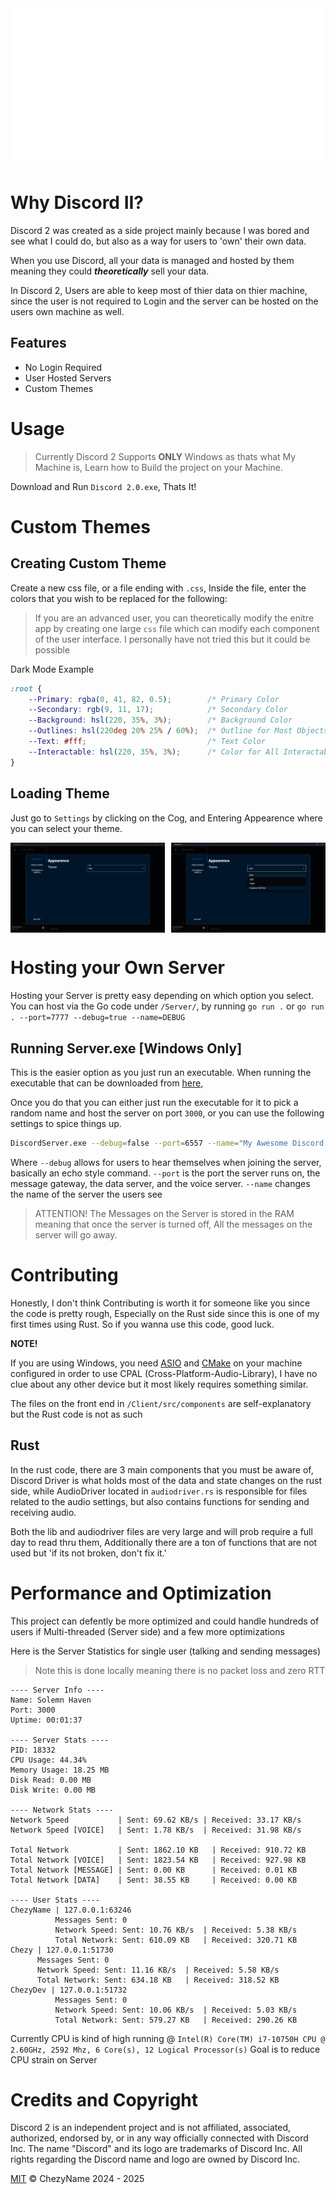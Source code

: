 <img src="./Images/DiscordBanner_White_1280x640.png">

<!---
<div align="center">
    <h1 style="font-size: 4em"> Discord II </h1>
    Custom Discord with User Hosted Severs
</div>
-->

# Why Discord II?
Discord 2 was created as a side project mainly because I was bored and see what I could do, but also as a way for users to 'own' their own data.

When you use Discord, all your data is managed and hosted by them meaning they could ***theoretically*** sell your data.


In Discord 2, Users are able to keep most of thier data on thier machine, since the user is not required to Login and the server can be hosted on the users own machine as well.

## Features
- No Login Required
- User Hosted Servers
- Custom Themes


# Usage
> Currently Discord 2 Supports **ONLY** Windows as thats what My Machine is, Learn how to Build the project on your Machine.

Download and Run `Discord 2.0.exe`, Thats It!

# Custom Themes
## Creating Custom Theme
Create a new css file, or a file ending with `.css`, Inside the file,
enter the colors that you wish to be replaced for the following:

> If you are an advanced user, you can theoretically modify the enitre app by creating one large `css` file
> which can modify each component of the user interface. I personally have not tried this but it could be possible

Dark Mode Example
``` css
:root {
    --Primary: rgba(0, 41, 82, 0.5);        /* Primary Color                */
    --Secondary: rgb(9, 11, 17);            /* Secondary Color              */
    --Background: hsl(220, 35%, 3%);        /* Background Color             */
    --Outlines: hsl(220deg 20% 25% / 60%);  /* Outline for Most Objects     */
    --Text: #fff;                           /* Text Color                   */
    --Interactable: hsl(220, 35%, 3%);      /* Color for All Interactables  */
}
```

## Loading Theme
Just go to `Settings` by clicking on the Cog, and Entering Appearence where you can select your theme.
<div style="display: flex; flex-direction: row;">
    <img src="./Images/Settings_Theme.png" style="width: 49%;">
    <img src="./Images/Settings_Theme_Selection.png" style="width: 49%; margin-left: auto;">
</div>


# Hosting your Own Server
Hosting your Server is pretty easy depending on which option you select.
You can host via the Go code under `/Server/`, by running `go run .` or `go run . --port=7777 --debug=true --name=DEBUG`

## Running Server.exe [Windows Only]
This is the easier option as you just run an executable. When running the executable 
that can be downloaded from [here](https://github.com/ChezyName/Discord-2.0/releases/latest),

Once you do that you can either just run the executable for it to pick a random name and host the server on port `3000`,
or you can use the following settings to spice things up.


``` bash
DiscordServer.exe --debug=false --port=6557 --name="My Awesome Discord 2.0 Server"
```

Where
`--debug` allows for users to hear themselves when joining the server, basically an echo style command.
`--port`  is the port the server runs on, the message gateway, the data server, and the voice server.
`--name`  changes the name of the server the users see

> ATTENTION! The Messages on the Server is stored in the RAM meaning that once the server is turned off, All the messages on the server will go away.

# Contributing
Honestly, I don't think Contributing is worth it for someone like you since the code is pretty rough, Especially on the Rust
side since this is one of my first times using Rust. So if you wanna use this code, good luck.

**NOTE!**

If you are using Windows, you need [ASIO](https://think-async.com/Asio/) and [CMake](https://cmake.org/download/) on your machine configured in order to use CPAL (Cross-Platform-Audio-Library),
I have no clue about any other device but it most likely requires something similar.

The files on the front end in `/Client/src/components` are self-explanatory but the Rust code is not as such

## Rust
In the rust code, there are 3 main components that you must be aware of, Discord Driver is what holds most of the data
and state changes on the rust side, while AudioDriver located in `audiodriver.rs` is responsible for files related to the
audio settings, but also contains functions for sending and receiving audio.

Both the lib and audiodriver files are very large and will prob require a full day to read thru them,
Additionally there are a ton of functions that are not used but 'if its not broken, don't fix it.'

# Performance and Optimization
This project can defently be more optimized and could handle hundreds of users if Multi-threaded (Server side) and a few more optimizations

Here is the Server Statistics for single user (talking and sending messages)
> Note this is done locally meaning there is no packet loss and zero RTT
```
---- Server Info ----
Name: Solemn Haven
Port: 3000
Uptime: 00:01:37

---- Server Stats ----
PID: 18332
CPU Usage: 44.34%
Memory Usage: 18.25 MB
Disk Read: 0.00 MB
Disk Write: 0.00 MB

---- Network Stats ----
Network Speed           | Sent: 69.62 KB/s | Received: 33.17 KB/s
Network Speed [VOICE]   | Sent: 1.78 KB/s  | Received: 31.98 KB/s

Total Network           | Sent: 1862.10 KB   | Received: 910.72 KB
Total Network [VOICE]   | Sent: 1823.54 KB   | Received: 927.98 KB
Total Network [MESSAGE] | Sent: 0.00 KB      | Received: 0.01 KB
Total Network [DATA]    | Sent: 38.55 KB     | Received: 0.00 KB

---- User Stats ----
ChezyName | 127.0.0.1:63246
          Messages Sent: 0
          Network Speed: Sent: 10.76 KB/s  | Received: 5.38 KB/s
          Total Network: Sent: 610.09 KB   | Received: 320.71 KB
Chezy | 127.0.0.1:51730
      Messages Sent: 0
      Network Speed: Sent: 11.16 KB/s  | Received: 5.58 KB/s
      Total Network: Sent: 634.18 KB   | Received: 318.52 KB
ChezyDev | 127.0.0.1:51732
          Messages Sent: 0
          Network Speed: Sent: 10.06 KB/s  | Received: 5.03 KB/s
          Total Network: Sent: 579.27 KB   | Received: 290.26 KB
```

Currently CPU is kind of high running @ `Intel(R) Core(TM) i7-10750H CPU @ 2.60GHz, 2592 Mhz, 6 Core(s), 12 Logical Processor(s)`
Goal is to reduce CPU strain on Server

# Credits and Copyright
Discord 2 is an independent project and is not affiliated, associated, authorized, endorsed by, or in any way officially connected with Discord Inc. The name "Discord" and its logo are trademarks of Discord Inc. All rights regarding the Discord name and logo are owned by Discord Inc.

[MIT](/LICENSE) © ChezyName 2024 - 2025

